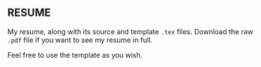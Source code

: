 RESUME
---------------

My resume, along with its source and template ```.tex``` files. Download the raw ```.pdf``` file if you want to see my resume in full.

Feel free to use the template as you wish.
